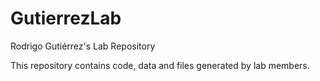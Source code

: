 # GutierrezLab
Rodrigo Gutiérrez's Lab Repository

This repository contains code, data and files generated by lab members.
